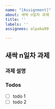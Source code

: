 ```yaml
---
name: "[Assignment]"
about: 새싹 n일차 과제
title: ''
labels: ''
assignees: alpaka99

---
```


## 새싹 n일차 과제

### 과제 설명


### Todos
- [ ] todo 1
- [ ] todo 2
